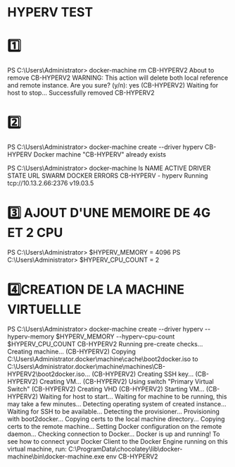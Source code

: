 # HYPERV TEST

# :one: 
PS C:\Users\Administrator> docker-machine rm CB-HYPERV2
About to remove CB-HYPERV2
WARNING: This action will delete both local reference and remote instance.
Are you sure? (y/n): yes
(CB-HYPERV2) Waiting for host to stop...
Successfully removed CB-HYPERV2

# :two:
PS C:\Users\Administrator> docker-machine create --driver hyperv CB-HYPERV
Docker machine "CB-HYPERV" already exists

PS C:\Users\Administrator> docker-machine ls
NAME        ACTIVE   DRIVER   STATE     URL                     SWARM   DOCKER     ERRORS
CB-HYPERV   -        hyperv   Running   tcp://10.13.2.66:2376           v19.03.5

# :three: AJOUT D'UNE MEMOIRE DE 4G ET 2 CPU
PS C:\Users\Administrator> $HYPERV_MEMORY = 4096
PS C:\Users\Administrator> $HYPERV_CPU_COUNT = 2

# :four:CREATION DE LA MACHINE VIRTUELLLE 
PS C:\Users\Administrator> docker-machine create --driver hyperv --hyperv-memory $HYPERV_MEMORY --hyperv-cpu-count $HYPERV_CPU_COUNT  CB-HYPERV2
Running pre-create checks...
Creating machine...
(CB-HYPERV2) Copying C:\Users\Administrator\.docker\machine\cache\boot2docker.iso to C:\Users\Administrator\.docker\machine\machines\CB-HYPERV2\boot2docker.iso...
(CB-HYPERV2) Creating SSH key...
(CB-HYPERV2) Creating VM...
(CB-HYPERV2) Using switch "Primary Virtual Switch"
(CB-HYPERV2) Creating VHD
(CB-HYPERV2) Starting VM...
(CB-HYPERV2) Waiting for host to start...
Waiting for machine to be running, this may take a few minutes...
Detecting operating system of created instance...
Waiting for SSH to be available...
Detecting the provisioner...
Provisioning with boot2docker...
Copying certs to the local machine directory...
Copying certs to the remote machine...
Setting Docker configuration on the remote daemon...
Checking connection to Docker...
Docker is up and running!
To see how to connect your Docker Client to the Docker Engine running on this virtual machine, run: C:\ProgramData\chocolatey\lib\docker-machine\bin\docker-machine.exe env CB-HYPERV2
